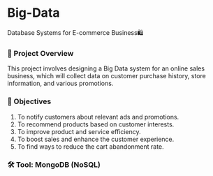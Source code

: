 # Big-Data
Database Systems for E-commerce Business🛍️

### 📌 Project Overview  
This project involves designing a Big Data system for an online sales business, which will collect data on customer purchase history, store information, and various promotions. 

### 🎯 Objectives
1. To notify customers about relevant ads and promotions.
2. To recommend products based on customer interests.
3. To improve product and service efficiency.
4. To boost sales and enhance the customer experience.
5. To find ways to reduce the cart abandonment rate.

### 🛠️ Tool: MongoDB (NoSQL)
